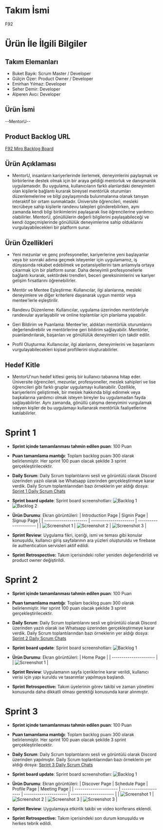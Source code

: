 # **Takım İsmi**

F92

# Ürün İle İlgili Bilgiler

## Takım Elemanları

- Buket Bayık: Scrum Master / Developer
- Gülçin Özer: Product Owner / Developer
- Emirhan Yılmaz: Developer
- Seher Demir: Developer
- Alperen Avcı: Developer

## Ürün İsmi

--MentorU--

## Product Backlog URL

[F92 Miro Backlog Board](https://miro.com/app/board/uXjVM9tBgAs=/?share_link_id=848042798699)

## Ürün Açıklaması

- MentorU, insanların kariyerlerinde ilerlemek, deneyimlerini paylaşmak ve birbirlerine destek olmak için bir araya geldiği mentorluk ve danışmanlık uygulamasıdır. Bu uygulama, kullanıcıların farklı alanlardaki deneyimleri olan kişilerle bağlantı kurarak bireysel mentörlük oturumları düzenlemelerine ve bilgi paylaşımında bulunmalarına olanak tanıyan interaktif bir ortam sunmaktadır. Üniversite öğrencileri, mesleki tecrübeye sahip kişilerle randevu talepleri gönderebilirken, aynı zamanda kendi bilgi birikimlerini paylaşarak lise öğrencilerine yardımcı olabilirler. MentorU, gönüllülerin değerli bilgilerini paylaşabileceği ve kendi özgeçmişlerinde gönüllülük deneyimlerine sahip olduklarını vurgulayabilecekleri bir platform sunar.

## Ürün Özellikleri

- Yeni mezunlar ve genç profesyoneller, kariyerlerine yeni başlayanlar veya bir sonraki adıma geçmek isteyenler için uygulamamız, iş dünyasında rekabet edebilmek ve potansiyellerini tam anlamıyla ortaya çıkarmak için bir platform sunar. Daha deneyimli profesyonellerle bağlantı kurarak, sektördeki trendleri, beceri gereksinimlerini ve kariyer gelişim fırsatlarını öğrenebilirler.

- Mentör ve Mentee Eşleştirme: Kullanıcılar, ilgi alanlarına, mesleki deneyimlere ve diğer kriterlere dayanarak uygun mentör veya mentee'lerle eşleştirilir.
  
- Randevu Düzenleme: Kullanıcılar, uygulama üzerinden mentörleriyle randevular ayarlayabilir ve online toplantılar için planlama yapabilir.

- Geri Bildirim ve Puanlama: Mentee'ler, aldıkları mentörlük oturumlarını değerlendirebilir ve mentörlerine geri bildirim sağlayabilir. Mentörler, puanlandırılarak, başarıları ve gönüllülük deneyimleri için takdir edilir.

- Profil Oluşturma: Kullanıcılar, ilgi alanlarını, deneyimlerini ve başarılarını vurgulayabilecekleri kişisel profillerini oluşturabilirler.

## Hedef Kitle

- MentorU'nun hedef kitlesi geniş bir kullanıcı tabanına hitap eder. Üniversite öğrencileri, mezunlar, profesyoneller, meslek sahipleri ve lise öğrencileri gibi farklı gruplar uygulamayı kullanabilir. Özellikle, kariyerlerini geliştirmek, bir meslek hakkında bilgi edinmek veya başkalarına yardımcı olmak isteyen bireyler bu uygulamadan fayda sağlayabilirler. Aynı zamanda, gönüllü çalışma deneyimini vurgulamak isteyen kişiler de bu uygulamayı kullanarak mentörlük faaliyetlerine katılabilirler.

# Sprint 1

- **Sprint içinde tamamlanması tahmin edilen puan**: 100 Puan

- **Puan tamamlama mantığı**: Toplam backlog puanı 300 olarak belirlenmiştir. Her sprint 100 puan olacak şekilde 3 sprint gerçekleştirilecektir.

- **Daily Scrum**: Daily Scrum toplantılarını sesli ve görüntülü olarak Discord üzerinden yazılı olarak ise Whatsapp üzerinden gerçekleştirmeye karar verdik. Daily Scrum toplantılarından bazı örneklerin yer aldığı dosya: [Sprint 1 Daily Scrum Chats](https://github.com/OUA-F92/oua-f92/blob/main/ProjecManagement/Sprint1Documents/DailyScrumMeetingNotesSprint1.docx)

- **Sprint board update**: Sprint board screenshotları: 
![Backlog 1](https://github.com/OUA-F92/oua-f92/blob/main/ProjecManagement/Sprint1Documents/backlog1%2C.png)
![Backlog 2](https://github.com/OUA-F92/oua-f92/blob/main/ProjecManagement/Sprint1Documents/backlog2.png) 

- **Ürün Durumu**: Ekran görüntüleri:
  | Introduction Page      | Signin Page            | Signup Page            |
  | ---------------------- | ---------------------- | ---------------------- |
  | ![Screenshot 1](https://github.com/OUA-F92/oua-f92/blob/main/ProjecManagement/Sprint1Documents/introduction_page.png) | ![Screenshot 2](https://github.com/OUA-F92/oua-f92/blob/main/ProjecManagement/Sprint1Documents/signin_page.png) | ![Screenshot 3](https://github.com/OUA-F92/oua-f92/blob/main/ProjecManagement/Sprint1Documents/register_page.png) |


- **Sprint Review**:
Uygulama fikri, içeriği, ismi ve teması gibi konular konuşuldu, kullanıcı giriş sayfalarının ara yüzleri oluşturuldu ve firebase ile authentication servisleri aktif edildi. 

- **Sprint Retrospective:**
Takım içerisindeki roller yeniden değerlendirildi ve product owner değiştirildi.

# Sprint 2

- **Sprint içinde tamamlanması tahmin edilen puan**: 100 Puan

- **Puan tamamlama mantığı**: Toplam backlog puanı 300 olarak belirlenmiştir. Her sprint 100 puan olacak şekilde 3 sprint gerçekleştirilecektir.

- **Daily Scrum**: Daily Scrum toplantılarını sesli ve görüntülü olarak Discord üzerinden yazılı olarak ise Whatsapp üzerinden gerçekleştirmeye karar verdik. Daily Scrum toplantılarından bazı örneklerin yer aldığı dosya: [Sprint 2 Daily Scrum Chats](https://github.com/OUA-F92/oua-f92/blob/main/ProjecManagement/Sprint2Documents/DailyScrumMeetingsSprint2.odt)

- **Sprint board update**: Sprint board screenshotları: 
![Backlog 1](https://github.com/OUA-F92/oua-f92/blob/main/ProjecManagement/Sprint2Documents/backlog.jpg)

- **Ürün Durumu**: Ekran görüntüleri:
  | Home Page              |
  | ---------------------- |
  | ![Screenshot 1](https://github.com/OUA-F92/oua-f92/blob/main/ProjecManagement/Sprint2Documents/homepage.jpg) |


- **Sprint Review**:
Uygulamanın sayfa içeriklerine karar verildi, kullanıcı verisi için yapı kuruldu ve tasarımlar yapılmaya başlandı. 

- **Sprint Retrospective:**
Takım üyelerinin görev takibi ve zaman yönetimi konusunda daha dikkatli olması gerektiği konusunda karar alınmıştır.

# Sprint 3

- **Sprint içinde tamamlanması tahmin edilen puan**: 100 Puan

- **Puan tamamlama mantığı**: Toplam backlog puanı 300 olarak belirlenmiştir. Her sprint 100 puan olacak şekilde 3 sprint gerçekleştirilecektir.

- **Daily Scrum**: Daily Scrum toplantılarını sesli ve görüntülü olarak Discord üzerinden yapılmıştır. Daily Scrum toplantılarından bazı örneklerin yer aldığı dosya: [Sprint 3 Daily Scrum Chats](https://github.com/OUA-F92/oua-f92/blob/main/ProjecManagement/Sprint3Documents/DailyScrumMeetingsSprint3.docx)

- **Sprint board update**: Sprint board screenshotları: 
![Backlog 1](https://github.com/OUA-F92/oua-f92/blob/main/ProjecManagement/Sprint3Documents/backlog.png)

- **Ürün Durumu**: Ekran görüntüleri:
  | Discover Page      | Schedule Page            | Profile Page            | Meeting Page            |
  | ---------------------- | ---------------------- | ---------------------- | ---------------------- |
  | ![Screenshot 1](https://github.com/OUA-F92/oua-f92/blob/main/ProjecManagement/Sprint3Documents/Ekran%20Görüntüsü%20(2).png) | ![Screenshot 2](https://github.com/OUA-F92/oua-f92/blob/main/ProjecManagement/Sprint3Documents/Ekran%20Görüntüsü%20(3).png) | ![Screenshot 3](https://github.com/OUA-F92/oua-f92/blob/main/ProjecManagement/Sprint3Documents/Ekran%20Görüntüsü%20(4).png) | ![Screenshot 3](https://github.com/OUA-F92/oua-f92/blob/main/ProjecManagement/Sprint3Documents/Ekran%20Görüntüsü%20(5).png) |

- **Sprint Review**:
Uygulamaya etkinlik takibi ve video konferans eklendi.

- **Sprint Retrospective:**
Takım içerisindeki son durum konuşuldu ve herkes tebrik edildi.
